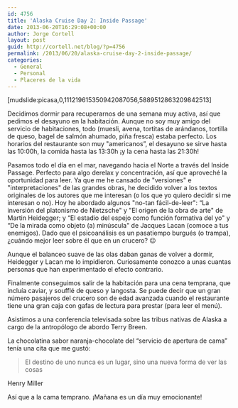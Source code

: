 ```yaml
---
id: 4756
title: 'Alaska Cruise Day 2: Inside Passage'
date: 2013-06-20T16:29:08+00:00
author: Jorge Cortell
layout: post
guid: http://cortell.net/blog/?p=4756
permalink: /2013/06/20/alaska-cruise-day-2-inside-passage/
categories:
  - General
  - Personal
  - Placeres de la vida
---
```

[mudslide:picasa,0,111219615350942087056,5889512863209842513]

Decidimos dormir para recuperarnos de una semana muy activa, así que pedimos el desayuno en la habitación. Aunque no soy muy amigo del servicio de habitaciones, todo (muesli, avena, tortitas de arándanos, tortilla de queso, bagel de salmón ahumado, piña fresca) estaba perfecto. Los horarios del restaurante son muy "americanos”, el desayuno se sirve hasta las 10:00h, la comida hasta las 13:30h ¡y la cena hasta las 21:30h!

Pasamos todo el día en el mar, navegando hacia el Norte a través del Inside Passage. Perfecto para algo derelax y concentración, así que aproveché la oportunidad para leer. Ya que me he cansado de "versiones" e "interpretaciones" de las grandes obras, he decidido volver a los textos originales de los autores que me interesan (o los que yo quiero decidir si me interesan o no). Hoy he abordado algunos "no-tan fácil-de-leer": “La inversión del platonismo de Nietzsche" y "El origen de la obra de arte" de Martin Heidegger; y “El estadio del espejo como función formativa del yo" y “De la mirada como objeto (a) minúscula" de Jacques Lacan (comoce a tus enemigos). Dado que el psicoanálisis es un pasatiempo burgués (o trampa), ¿cuándo mejor leer sobre él que en un crucero? 😉

Aunque el balanceo suave de las olas daban ganas de volver a dormir, Heidegger y Lacan me lo impidieron. Curiosamente conozco a unas cuantas personas que han experimentado el efecto contrario.

Finalmente conseguimos salir de la habitación para una cena temprana, que incluía caviar, y soufflé de queso y langosta. Se puede decir que un gran número pasajeros del crucero son de edad avanzada cuando el restaurante tiene una gran caja con gafas de lectura para prestar (para leer el menú).

Asistimos a una conferencia televisada sobre las tribus nativas de Alaska a cargo de la antropólogo de abordo Terry Breen.

La chocolatina sabor naranja-chocolate del “servicio de apertura de cama” tenía una cita que me gustó:

> El destino de uno nunca es un lugar, sino una nueva forma de ver las cosas

Henry Miller

Así que a la cama temprano. ¡Mañana es un día muy emocionante!